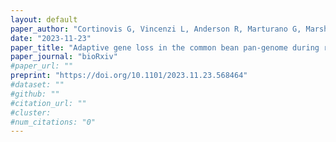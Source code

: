 ```yaml
---
layout: default
paper_author: "Cortinovis G, Vincenzi L, Anderson R, Marturano G, Marsh JI, Bayer PE, Rocchetti L, Frascarelli G, Lanzavecchia G, Pieri A, Benazzo A, Bellucci E, Di Vittori V, Nanni L, Ferreira Fernández JJ, Rosatto M, Aguilar OM, Morrell PL, Rodriguez M, Gioia T, Neumann K, Alvarez Diaz JC, Gratias-Weill A, Klopp C, Geffroy V, Bitocchi E, Delledonne M, Edwards D, Papa R"
date: "2023-11-23"
paper_title: "Adaptive gene loss in the common bean pan-genome during range expansion and domestication"
paper_journal: "bioRxiv"
#paper_url: ""
preprint: "https://doi.org/10.1101/2023.11.23.568464"
#dataset: ""
#github: ""
#citation_url: ""
#cluster:
#num_citations: "0"
---
```


